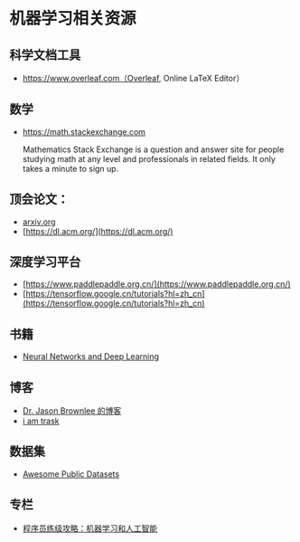 # 机器学习相关资源

## 科学文档工具
* https://www.overleaf.com（Overleaf, Online LaTeX Editor）


## 数学
* https://math.stackexchange.com

    Mathematics Stack Exchange is a question and answer site for people studying math at any level and professionals in related fields. It only takes a minute to sign up.

## 顶会论文：
* [arxiv.org](arxiv.org)
* [https://dl.acm.org/](https://dl.acm.org/)

## 深度学习平台
* [https://www.paddlepaddle.org.cn/](https://www.paddlepaddle.org.cn/)
* [https://tensorflow.google.cn/tutorials?hl=zh_cn](https://tensorflow.google.cn/tutorials?hl=zh_cn)

## 书籍
* [Neural Networks and Deep Learning](https://tigerneil.gitbooks.io/neural-networks-and-deep-learning-zh/content/index.html)

## 博客
* [Dr. Jason Brownlee 的博客](https://machinelearningmastery.com/blog/)
* [i am trask](http://iamtrask.github.io/)

## 数据集
* [Awesome Public Datasets](https://github.com/awesomedata/awesome-public-datasets)

## 专栏
* [程序员练级攻略：机器学习和人工智能](https://time.geekbang.org/column/article/11669)

